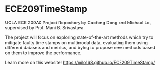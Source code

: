 # ECE209TimeStamp
UCLA ECE 209AS Project Repository by Gaofeng Dong and Michael Lo, supervised by Prof. Mani B. Srivastava.

The project will focus on exploring state-of-the-art methods which try to mitigate faulty time stamps on multimodal data, evaluating them using different datasets and metrics, and trying to propose new methods based on them to improve the performance.

Learn more on this website!
https://milo168.github.io/ECE209TimeStamp/
